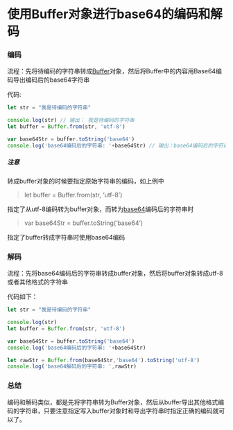 # 使用Buffer对象进行base64的编码和解码

### 编码

流程：先将待编码的字符串转成[Buffer](https://so.csdn.net/so/search?q=Buffer&spm=1001.2101.3001.7020)对象，然后将Buffer中的内容用Base64编码导出编码后的base64字符串

代码:

```js
let str = "我是待编码的字符串"

console.log(str) // 输出： 我是待编码的字符串
let buffer = Buffer.from(str, 'utf-8')

var base64Str = buffer.toString('base64')
console.log('base64编码后的字符串: '+base64Str) // 输出：base64编码后的字符串: 5oiR5piv5b6F57yW56CB55qE5a2X56ym5Liy

```

##### 注意

转成buffer对象的时候要指定原始字符串的编码，如上例中

> let buffer = Buffer.from(str, ‘utf-8’)

指定了从utf-8编码转为buffer对象，而转为[base64](https://so.csdn.net/so/search?q=base64&spm=1001.2101.3001.7020)编码后的字符串时

> var base64Str = buffer.toString(‘base64’)

指定了buffer转成字符串时使用base64编码

### 解码

流程：先将base64编码后的字符串转成buffer对象，然后将buffer对象转成utf-8或者其他格式的字符串

代码如下：

```js
let str = "我是待编码的字符串"

console.log(str)
let buffer = Buffer.from(str, 'utf-8')

var base64Str = buffer.toString('base64')
console.log('base64编码后的字符串: '+base64Str)

let rawStr = Buffer.from(base64Str,'base64').toString('utf-8')
console.log('base64解码后的字符串: ',rawStr)

```

### 总结

编码和解码类似，都是先将字符串转为Buffer对象，然后从buffer导出其他格式编码的字符串，只要注意指定写入buffer对象时和导出字符串时指定正确的编码就可以了。